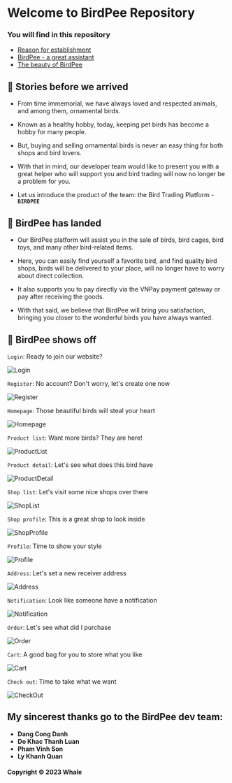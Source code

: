# Welcome to BirdPee Repository
### You will find in this repository

-  [Reason for establishment](https://github.com/KenTheWhale/BirdPeeProject/tree/main#parrot-stories-before-we-arrived)
-  [BirdPee - a great assistant](https://github.com/KenTheWhale/BirdPeeProject/tree/main#eagle-birdpee-has-landed)
-  [The beauty of BirdPee](https://github.com/KenTheWhale/BirdPeeProject/tree/main#peacock-birdpee-shows-off)

## :parrot: Stories before we arrived

- From time immemorial, we have always loved and respected animals, and among them, ornamental birds.

- Known as a healthy hobby, today, keeping pet birds has become a hobby for many people. 

- But, buying and selling ornamental birds is never an easy thing for both shops and bird lovers. 

- With that in mind, our developer team would like to present you with a great helper who will support you and bird trading will now no longer be a problem for you. 

- Let us introduce the product of the team: the Bird Trading Platform - **`BIRDPEE`**

## :eagle: BirdPee has landed

- Our BirdPee platform will assist you in the sale of birds, bird cages, bird toys, and many other bird-related items. 

- Here, you can easily find yourself a favorite bird, and find quality bird shops, birds will be delivered to your place, will no longer have to worry about direct collection.

- It also supports you to pay directly via the VNPay payment gateway or pay after receiving the goods.

- With that said, we believe that BirdPee will bring you satisfaction, bringing you closer to the wonderful birds you have always wanted.

## :peacock: BirdPee shows off
`Login`: Ready to join our website?

![Login](https://github.com/KenTheWhale/BirdPeeProject/blob/main/ScreenShot/login.jpg)

`Register`: No account? Don't worry, let's create one now

![Register](https://github.com/KenTheWhale/BirdPeeProject/blob/main/ScreenShot/register.jpg)

`Homepage`: Those beautiful birds will steal your heart

![Homepage](https://github.com/KenTheWhale/BirdPeeProject/blob/main/ScreenShot/homepage.jpg)

`Product list`: Want more birds? They are here!

![ProductList](https://github.com/KenTheWhale/BirdPeeProject/blob/main/ScreenShot/productlist.jpg)

`Product detail`: Let's see what does this bird have

![ProductDetail](https://github.com/KenTheWhale/BirdPeeProject/blob/main/ScreenShot/productdetail.jpg)

`Shop list`: Let's visit some nice shops over there

![ShopList](https://github.com/KenTheWhale/BirdPeeProject/blob/main/ScreenShot/shoplist.jpg)

`Shop profile`: This is a great shop to look inside

![ShopProfile](https://github.com/KenTheWhale/BirdPeeProject/blob/main/ScreenShot/shopprofile.jpg)

`Profile`: Time to show your style

![Profile](https://github.com/KenTheWhale/BirdPeeProject/blob/main/ScreenShot/profile.jpg)

`Address`: Let's set a new receiver address

![Address](https://github.com/KenTheWhale/BirdPeeProject/blob/main/ScreenShot/address.jpg)

`Notification`: Look like someone have a notification

![Notification](https://github.com/KenTheWhale/BirdPeeProject/blob/main/ScreenShot/notification.jpg)

`Order`: Let's see what did I purchase

![Order](https://github.com/KenTheWhale/BirdPeeProject/blob/main/ScreenShot/order.jpg)

`Cart`: A good bag for you to store what you like

![Cart](https://github.com/KenTheWhale/BirdPeeProject/blob/main/ScreenShot/cart.jpg)

`Check out`: Time to take what we want

![CheckOut](https://github.com/KenTheWhale/BirdPeeProject/blob/main/ScreenShot/checkout.jpg)

## My sincerest thanks go to the BirdPee dev team:
* **Dang Cong Danh**
* **Do Khac Thanh Luan** 
* **Pham Vinh Son** 
* **Ly Khanh Quan** 
#### Copyright &#169; 2023 Whale

